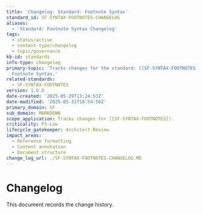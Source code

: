```yaml
---
title: 'Changelog: Standard: Footnote Syntax'
standard_id: SF-SYNTAX-FOOTNOTES-CHANGELOG
aliases:
  - 'Standard: Footnote Syntax Changelog'
tags:
  - status/active
  - content-type/changelog
  - topic/governance
kb-id: standards
info-type: changelog
primary-topic: 'Tracks changes for the standard: [[SF-SYNTAX-FOOTNOTES]] - Standard:
  Footnote Syntax.'
related-standards:
  - SF-SYNTAX-FOOTNOTES
version: 1.0.0
date-created: '2025-05-29T13:24:53Z'
date-modified: '2025-05-31T18:54:50Z'
primary_domain: SF
sub_domain: MARKDOWN
scope_application: Tracks changes for [[SF-SYNTAX-FOOTNOTES]].
criticality: P3-Low
lifecycle_gatekeeper: Architect-Review
impact_areas:
  - Reference formatting
  - Content annotation
  - Document structure
change_log_url: ./SF-SYNTAX-FOOTNOTES-CHANGELOG.MD
---
```


# Changelog

This document records the change history.
